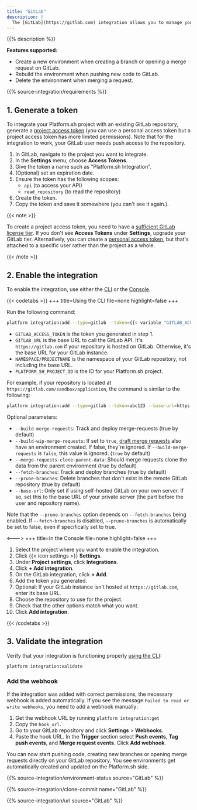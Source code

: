 ```yaml
---
title: "GitLab"
description: |
  The [GitLab](https://gitlab.com) integration allows you to manage your Platform.sh environments directly from your GitLab repository.
---
```


{{% description %}}

**Features supported:**

* Create a new environment when creating a branch or opening a merge request on GitLab.
* Rebuild the environment when pushing new code to GitLab.
* Delete the environment when merging a request.

{{% source-integration/requirements %}}

## 1. Generate a token

To integrate your Platform.sh project with an existing GitLab repository,
generate a [project access token](https://docs.gitlab.com/ee/user/project/settings/project_access_tokens.html)
(you can use a personal access token but a project access token has more limited permissions).
Note that for the integration to work, your GitLab user needs push access to the repository.

1. In GitLab, navigate to the project you want to integrate.
1. In the **Settings** menu, choose **Access Tokens**.
1. Give the token a name such as "Platform.sh Integration".
1. (Optional) set an expiration date.
1. Ensure the token has the following scopes:
   * `api` (to access your API)
   * `read_repository` (to read the repository)
1. Create the token.
1. Copy the token and save it somewhere (you can't see it again.).

{{< note >}}

To create a project access token, you need to have a [sufficient GitLab license tier](https://docs.gitlab.com/ee/user/project/settings/project_access_tokens.html).
If you don't see **Access Tokens** under **Settings**, upgrade your GitLab tier.
Alternatively, you can create a [personal access token](https://docs.gitlab.com/ee/user/profile/personal_access_tokens.html),
but that's attached to a specific user rather than the project as a whole.

{{< /note >}}

## 2. Enable the integration

To enable the integration, use either the [CLI](../../administration/cli/_index.md)
or the [Console](../../administration/web/_index.md).

{{< codetabs >}}
+++
title=Using the CLI
file=none
highlight=false
+++

Run the following command:

```bash
platform integration:add --type=gitlab --token={{< variable "GITLAB_ACCESS_TOKEN" >}} --base-url={{< variable "GITLAB_URL" >}}--server-project={{< variable "NAMESPACE/PROJECTNAME" >}} --project={{< variable "PLATFORM_SH_PROJECT_ID" >}}
```

* `GITLAB_ACCESS_TOKEN` is the token you generated in step 1.
* `GITLAB_URL` is the base URL to call the GitLab API.
  It's `https://gitlab.com` if your repository is hosted on GitLab.
  Otherwise, it's the base URL for your GitLab instance.
* `NAMESPACE/PROJECTNAME` is the namespace of your GitLab repository, not including the base URL.
* `PLATFORM_SH_PROJECT_ID` is the ID for your Platform.sh project.

For example, if your repository is located at `https://gitlab.com/sandbox/application`,
the command is similar to the following:

```bash
platform integration:add --type=gitlab --token=abc123 --base-url=https://gitlab.com --server-project=sandbox/application --project=abcdefgh1234567
```

Optional parameters:

* `--build-merge-requests`: Track and deploy merge-requests (true by default)
* `--build-wip-merge-requests`: If set to `true`,
  [draft merge requests](https://docs.gitlab.com/ee/user/project/merge_requests/drafts.html)
  also have an environment created.
  If false, they're ignored.
  If `--build-merge-requests` is `false`, this value is ignored.
  (`true` by default)
* `--merge-requests-clone-parent-data`: Should merge requests clone the data from the parent environment (true by default)
* `--fetch-branches`: Track and deploy branches (true by default)
* `--prune-branches`: Delete branches that don't exist in the remote GitLab repository (true by default)
* `--base-url`: Only set if using self-hosted GitLab on your own server.
  If so, set this to the base URL of your private server (the part before the user and repository name).

Note that the `--prune-branches` option depends on `--fetch-branches` being enabled.
If `--fetch-branches` is disabled, `--prune-branches` is automatically be set to false, even if specifically set to true.

<--->
+++
title=In the Console
file=none
highlight=false
+++

1. Select the project where you want to enable the integration.
2. Click {{< icon settings >}} **Settings**.
3. Under **Project settings**, click **Integrations**.
4. Click **+ Add integration**.
5. On the GitLab integration, click **+ Add**.
6. Add the token you generated.
7. Optional: If your GitLab instance isn't hosted at `https://gitlab.com`, enter its base URL.
8. Choose the repository to use for the project.
9. Check that the other options match what you want.
10. Click **Add integration**.

{{< /codetabs >}}

## 3. Validate the integration

Verify that your integration is functioning properly [using the CLI](../overview.md#validating-integrations):

```bash
platform integration:validate
```

### Add the webhook

If the integration was added with correct permissions, the necessary webhook is added automatically.
If you see the message `Failed to read or write webhooks`, you need to add a webhook manually:

1. Get the webhook URL by running `platform integration:get`
2. Copy the `hook_url`.
3. Go to your GitLab repository and click **Settings** > **Webhooks**.
4. Paste the hook URL.
   In the **Trigger** section select **Push events**, **Tag push events**, and **Merge request events**.
   Click **Add webhook**.

You can now start pushing code, creating new branches or opening merge requests directly on your GitLab repository.
You see environments get automatically created and updated on the Platform.sh side.

{{% source-integration/environment-status source="GitLab" %}}

{{% source-integration/clone-commit name="GitLab" %}}

{{% source-integration/url source="GitLab" %}}
